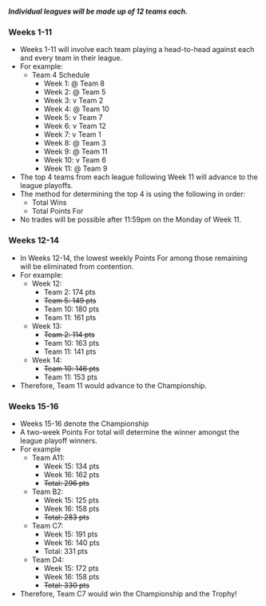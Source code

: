 ##### Individual leagues will be made up of 12 teams each.

### Weeks 1-11
- Weeks 1-11 will involve each team playing a head-to-head against each and every team in their league.
- For example:
  - Team 4 Schedule
    - Week 1:  @ Team 8
    - Week 2:  @ Team 5
    - Week 3:  v Team 2
    - Week 4:  @ Team 10
    - Week 5:  v Team 7
    - Week 6:  v Team 12
    - Week 7:  v Team 1
    - Week 8:  @ Team 3
    - Week 9:  @ Team 11
    - Week 10: v Team 6
    - Week 11: @ Team 9
- The top 4 teams from each league following Week 11 will advance to the league playoffs.
- The method for determining the top 4 is using the following in order:
  - Total Wins
  - Total Points For
- No trades will be possible after 11:59pm on the Monday of Week 11.

### Weeks 12-14
- In Weeks 12-14, the lowest weekly Points For among those remaining will be eliminated from contention.
- For example:
  - Week 12:
    - Team 2:  174 pts
    - ~~Team 5:  149 pts~~
    - Team 10: 180 pts
    - Team 11: 161 pts
  - Week 13:
    - ~~Team 2:  114 pts~~
    - Team 10: 163 pts
    - Team 11: 141 pts
  - Week 14:
    - ~~Team 10: 146 pts~~
    - Team 11: 153 pts
- Therefore, Team 11 would advance to the Championship.

### Weeks 15-16
- Weeks 15-16 denote the Championship
- A two-week Points For total will determine the winner amongst the league playoff winners.
- For example
  - Team A11:
    - Week 15: 134 pts
    - Week 16: 162 pts
    - ~~Total: 296 pts~~
  - Team B2:
    - Week 15: 125 pts
    - Week 16: 158 pts
    - ~~Total: 283 pts~~
  - Team C7:
    - Week 15: 191 pts
    - Week 16: 140 pts
    - Total: 331 pts
  - Team D4:
    - Week 15: 172 pts
    - Week 16: 158 pts
    - ~~Total: 330 pts~~
- Therefore, Team C7 would win the Championship and the Trophy!
